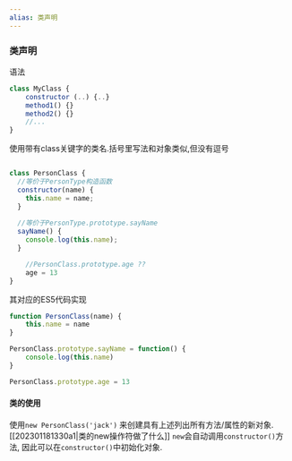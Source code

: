 ```yaml
---
alias: 类声明
---
```


### 类声明

语法
```js
class MyClass {
	constructor (..) {..}
	method1() {}
	method2() {}
	//...
}
```

使用带有class关键字的类名.括号里写法和对象类似,但没有逗号
```js

class PersonClass {
  //等价于PersonType构造函数
  constructor(name) {
    this.name = name;
  }
  
  //等价于PersonType.prototype.sayName
  sayName() {
    console.log(this.name);
  }

	//PersonClass.prototype.age ??
	age = 13
}
```

其对应的ES5代码实现
```js
function PersonClass(name) {
	this.name = name
}

PersonClass.prototype.sayName = function() {
	console.log(this.name)
}

PersonClass.prototype.age = 13
```

#### 类的使用

使用`new PersonClass('jack')` 来创建具有上述列出所有方法/属性的新对象. [[202301181330a1|类的new操作符做了什么]]
`new`会自动调用`constructor()`方法, 因此可以在`constructor()`中初始化对象.





